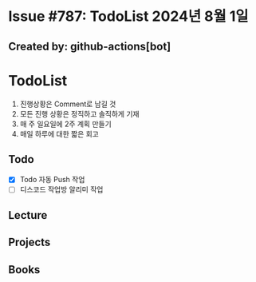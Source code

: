 # Issue #787: TodoList 2024년 8월 1일

## Created by: github-actions[bot]

# TodoList

1. 진행상황은 Comment로 남길 것
2. 모든 진행 상황은 정직하고 솔직하게 기재
3. 매 주 일요일에 2주 계획 만들기
4. 매일 하루에 대한 짧은 회고

## Todo  

- [x] Todo 자동 Push 작업
- [ ] 디스코드 작업방 알리미 작업

## Lecture

## Projects

## Books


